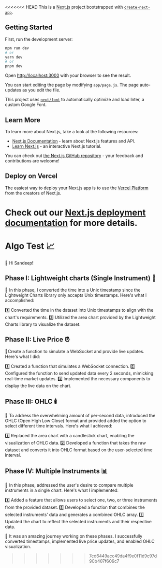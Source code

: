 <<<<<<< HEAD
This is a [Next.js](https://nextjs.org/) project bootstrapped with [`create-next-app`](https://github.com/vercel/next.js/tree/canary/packages/create-next-app).

## Getting Started

First, run the development server:

```bash
npm run dev
# or
yarn dev
# or
pnpm dev
```

Open [http://localhost:3000](http://localhost:3000) with your browser to see the result.

You can start editing the page by modifying `app/page.js`. The page auto-updates as you edit the file.

This project uses [`next/font`](https://nextjs.org/docs/basic-features/font-optimization) to automatically optimize and load Inter, a custom Google Font.

## Learn More

To learn more about Next.js, take a look at the following resources:

- [Next.js Documentation](https://nextjs.org/docs) - learn about Next.js features and API.
- [Learn Next.js](https://nextjs.org/learn) - an interactive Next.js tutorial.

You can check out [the Next.js GitHub repository](https://github.com/vercel/next.js/) - your feedback and contributions are welcome!

## Deploy on Vercel

The easiest way to deploy your Next.js app is to use the [Vercel Platform](https://vercel.com/new?utm_medium=default-template&filter=next.js&utm_source=create-next-app&utm_campaign=create-next-app-readme) from the creators of Next.js.

Check out our [Next.js deployment documentation](https://nextjs.org/docs/deployment) for more details.
=======
# Algo Test 📈

👋 Hi Sandeep!

## Phase I: Lightweight charts (Single Instrument) 🌱

🔹 In this phase, I converted the time into a Unix timestamp since the Lightweight Charts library only accepts Unix timestamps. Here's what I accomplished:

1️⃣ Converted the time in the dataset into Unix timestamps to align with the chart's requirements.
2️⃣ Utilized the area chart provided by the Lightweight Charts library to visualize the dataset.
   
## Phase II: Live Price ⏰

🔹Create a function to simulate a WebSocket and provide live updates. Here's what I did:

1️⃣ Created a function that simulates a WebSocket connection.
2️⃣ Configured the function to send updated data every 2 seconds, mimicking real-time market updates.
3️⃣ Implemented the necessary components to display the live data on the chart.
   
## Phase III: OHLC 🕯️

🔹 To address the overwhelming amount of per-second data, introduced the OHLC (Open High Low Close) format and provided added the option to select different time intervals. Here's what I achieved:

1️⃣ Replaced the area chart with a candlestick chart, enabling the visualization of OHLC data.
2️⃣ Developed a function that takes the raw dataset and converts it into OHLC format based on the user-selected time interval.

## Phase IV: Multiple Instruments 📊

🔹 In this phase, addressed the user's desire to compare multiple instruments in a single chart. Here's what I implemented:

1️⃣ Added a feature that allows users to select one, two, or three instruments from the provided dataset.
2️⃣ Developed a function that combines the selected instruments' data and generates a combined OHLC array.
3️⃣ Updated the chart to reflect the selected instruments and their respective data.

🎉 It was an amazing journey working on these phases. I successfully converted timestamps, implemented live price updates, and enabled OHLC visualization.

>>>>>>> 7cd6449acc49da4f9e0f11d9c97d90b407f609c7
